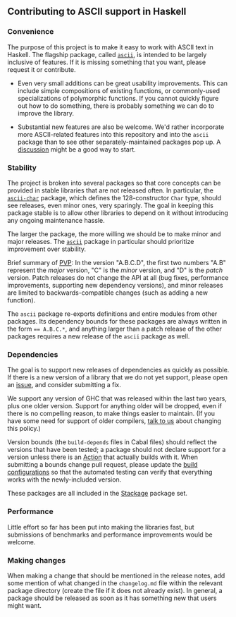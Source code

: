 ## Contributing to ASCII support in Haskell

### Convenience

The purpose of this project is to make it easy to work with ASCII text in Haskell. The flagship package, called [`ascii`](https://hackage.haskell.org/package/ascii), is intended to be largely inclusive of features. If it is missing something that you want, please request it or contribute.

- Even very small additions can be great usability improvements. This can include simple compositions of existing functions, or commonly-used specializations of polymorphic functions. If you cannot quickly figure out how to do something, there is probably something we can do to improve the library.

- Substantial new features are also be welcome. We'd rather incorporate more ASCII-related features into this repository and into the `ascii` package than to see other separately-maintained packages pop up. A [discussion](https://github.com/typeclasses/ascii/discussions) might be a good way to start.

### Stability

The project is broken into several packages so that core concepts can be provided in stable libraries that are not released often. In particular, the [`ascii-char`](https://hackage.haskell.org/package/ascii-char) package, which defines the 128-constructor `Char` type, should see releases, even minor ones, very sparingly. The goal in keeping this package stable is to allow other libraries to depend on it without introducing any ongoing maintenance hassle.

The larger the package, the more willing we should be to make minor and major releases. The [`ascii`](https://hackage.haskell.org/package/ascii) package in particular should prioritize improvement over stability.

Brief summary of [PVP](https://pvp.haskell.org/): In the version "A.B.C.D", the first two numbers "A.B" represent the *major* version, "C" is the *minor* version, and "D" is the *patch* version. Patch releases do not change the API at all (bug fixes, performance improvements, supporting new dependency versions), and minor releases are limited to backwards-compatible changes (such as adding a new function).

The `ascii` package re-exports definitions and entire modules from other packages. Its dependency bounds for these packages are always written in the form `== A.B.C.*`, and anything larger than a patch release of the other packages requires a new release of the `ascii` package as well.

### Dependencies

The goal is to support new releases of dependencies as quickly as possible. If there is a new version of a library that we do not yet support, please open an [issue](https://github.com/typeclasses/ascii/issues), and consider submitting a fix.

We support any version of GHC that was released within the last two years, plus one older version. Support for anything older will be dropped, even if there is no compelling reason, to make things easier to maintain. (If you have some need for support of older compilers, [talk to us](https://github.com/typeclasses/ascii/discussions) about changing this policy.)

Version bounds (the `build-depends` files in Cabal files) should reflect the versions that have been tested; a package should not declare support for a version unless there is an [Action](https://github.com/typeclasses/ascii/actions) that actually builds with it. When submitting a bounds change pull request, please update the [build configurations](https://github.com/typeclasses/ascii/tree/master/configurations) so that the automated testing can verify that everything works with the newly-included version.

These packages are all included in the [Stackage](https://github.com/commercialhaskell/stackage/) package set.

### Performance

Little effort so far has been put into making the libraries fast, but submissions of benchmarks and performance improvements would be welcome.

### Making changes

When making a change that should be mentioned in the release notes, add some mention of what changed in the `changelog.md` file within the relevant package directory (create the file if it does not already exist). In general, a package should be released as soon as it has something new that users might want.
